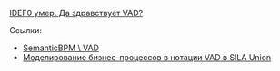 
[IDEF0 умер. Да здравствует VAD?](https://www.businessstudio.ru/articles/article/idef0_umer_da_zdravstvuet_vad/)

Ссылки:
- [SemanticBPM \ VAD](https://github.com/bpmbpm/SemanticBPM/tree/main/docs/VAD)
- [Моделирование бизнес-процессов в нотации VAD в SILA Union](https://bpm3.ru/articles/modelirovanie-protsessov-v-notatsii-vad-v-sila-union/)
